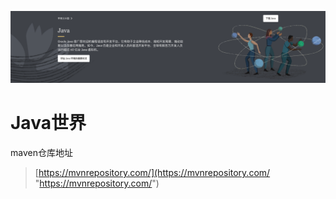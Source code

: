 ![image](assets/image-20230930224418-lx651t5.png)

# Java世界

maven仓库地址

> [https://mvnrepository.com/](https://mvnrepository.com/ "https://mvnrepository.com/")

‍
